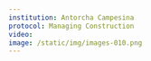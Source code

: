 ```yaml
---
institution: Antorcha Campesina
protocol: Managing Construction
video: 
image: /static/img/images-010.png
---
```

